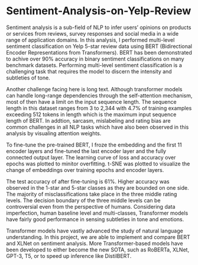 # Sentiment-Analysis-on-Yelp-Review

Sentiment analysis is a sub-field of NLP to infer users’ opinions on products or services from reviews, survey responses and social media in a wide range of application domains. In this analysis, I performed multi-level sentiment classification on Yelp 5-star review data using BERT (Bidirectional Encoder Representations from Transformers). BERT has been demonstrated to achive over 90% accuracy in binary sentiment classifications on many benchmark datasets. Performing multi-level sentiment classification is a challenging task that requires the model to discern the intensity and subtleties of tone. 

Another challenge facing here is long text. Although transformer models can handle long-range dependencies through the self-attention mechanism, most of then have a limit on the input sequence length. The sequence length in this dataset ranges from 3 to 2,344 with 4.7% of training examples exceeding 512 tokens in length which is the maximum input sequence length of BERT. In addtion, sarcasm, mislabeling and rating bias are common challenges in all NLP tasks which have also been observed in this analysis by visualing attention weights. 

To fine-tune the pre-trained BERT, I froze the embedding and the first 11 encoder layers and fine-tuned the last encoder layer and the fully connected output layer. The learning curve of loss and accuracy over epochs was plotted to minitor overfitting. t-SNE was plotted to visualize the change of embeddings over training epochs and encoder layers. 

The test accuracy of after fine-tuning is 61%. Higher accuracy was observed in the 1-star and 5-star classes as they are bounded on one side. The majority of misclassifications take place in the three middle rating levels. The decision boundary of the three middle levels can be controversial even from the perspective of humans. Considering data imperfection, human baseline level and multi-classes, Transformer models have fairly good performance in sensing subtleties in tone and emotions.

Transformer models have vastly advanced the study of natural language understanding. In this project, we are able to implement and compare BERT and XLNet on sentiment analysis. More Transformer-based models have been developed to either become the new SOTA, such as RoBERTa, XLNet, GPT-3, T5, or to speed up inference like DistilBERT. 

